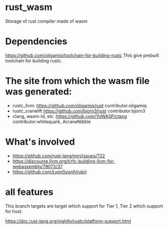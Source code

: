# rust_wasm
Storage of rust compiler made of wasm

# Dependencies
https://github.com/oligamiq/toolchain-for-building-rustc
This give prebuilt toolchain for building rustc.

# The site from which the wasm file was generated:
- rustc_llvm: https://github.com/oligamiq/rust contributor:oligamiq
- rustc_cranelift https://github.com/bjorn3/rust contributor:bjorn3
- clang, wasm-ld, etc :https://github.com/YoWASP/clang contributor:whitequark, ArcaneNibble

# What's involved
- https://github.com/rust-lang/miri/issues/722
- https://discourse.llvm.org/t/rfc-building-llvm-for-webassembly/79073/37
- https://github.com/LyonSyonII/rubri

# all features
This branch targets are target which support for Tier 1, Tier 2 which support for host.

https://doc.rust-lang.org/nightly/rustc/platform-support.html
